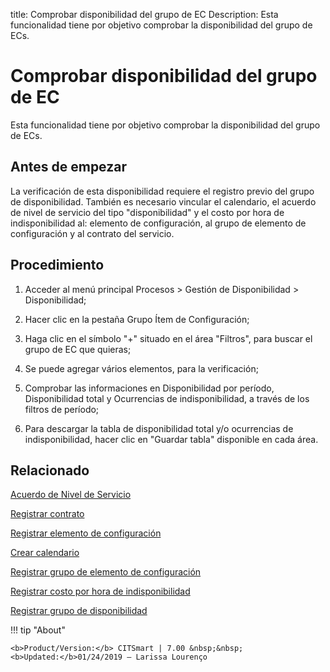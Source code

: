 title: Comprobar disponibilidad del grupo de EC
Description: Esta funcionalidad tiene por objetivo comprobar la disponibilidad del grupo de ECs.
# Comprobar disponibilidad del grupo de EC
Esta funcionalidad tiene por objetivo comprobar la disponibilidad del grupo de ECs.

Antes de empezar
----------------

La verificación de esta disponibilidad requiere el registro previo del grupo de
disponibilidad. También es necesario vincular el calendario, el acuerdo de nivel
de servicio del tipo "disponibilidad" y el costo por hora de indisponibilidad
al: elemento de configuración, al grupo de elemento de configuración y al
contrato del servicio.

Procedimiento
-------------

1.  Acceder al menú principal Procesos \> Gestión de Disponibilidad \>
    Disponibilidad;

2.  Hacer clic en la pestaña Grupo Ítem de Configuración;

3.  Haga clic en el símbolo "+" situado en el área "Filtros", para buscar el grupo de EC que quieras;

4.  Se puede agregar vários elementos, para la verificación;

5.  Comprobar las informaciones en Disponibilidad por período, Disponibilidad
    total y Ocurrencias de indisponibilidad, a través de los filtros de período;

6.  Para descargar la tabla de disponibilidad total y/o ocurrencias de
    indisponibilidad, hacer clic en "Guardar tabla" disponible en cada área.

Relacionado
----------------

[Acuerdo de Nivel de Servicio](/es-es/citsmart-7/processes/service-level/use/service-level-agreement.html)

[Registrar contrato](/es-es/citsmart-7/additional-features/contract-management/use/register-contract.html)

[Registrar elemento de configuración](/es-es/citsmart-7/processes/configuration/use/register-CI.html)

[Crear calendario](/es-es/citsmart-7/platform-administration/time/create-calendar.html)

[Registrar grupo de elemento de configuración](/es-es/citsmart-7/processes/configuration/configuration/register-configuration-item-group.html)

[Registrar costo por hora de indisponibilidad](/es-es/citsmart-7/processes/configuration/use/cost-per-hour-unavailability.html)

[Registrar grupo de disponibilidad](/es-es/citsmart-7/processes/availability/configuration/register-availability-group.html)


!!! tip "About"

    <b>Product/Version:</b> CITSmart | 7.00 &nbsp;&nbsp;
    <b>Updated:</b>01/24/2019 – Larissa Lourenço
